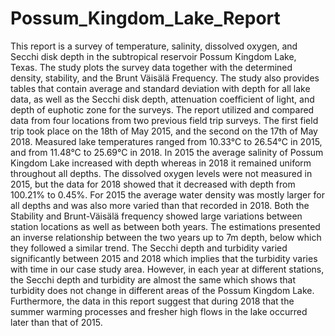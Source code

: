 # Possum_Kingdom_Lake_Report

This report is a survey of temperature, salinity, dissolved oxygen, and Secchi disk depth in the subtropical reservoir Possum Kingdom Lake, Texas. The study plots the survey data together with the determined density, stability, and the Brunt Väisälä Frequency. The study also provides tables that contain average and standard deviation with depth for all lake data, as well as the Secchi disk depth, attenuation coefficient of light, and depth of euphotic zone for the surveys. The report utilized and compared data from four locations from two previous field trip surveys. The first field trip took place on the 18th of May 2015, and the second on the 17th of May 2018. Measured lake temperatures ranged from 10.33°C to 26.54°C in 2015, and from 11.48°C to 25.69°C in 2018. In 2015 the average salinity of Possum Kingdom Lake increased with depth whereas in 2018 it remained uniform throughout all depths. The dissolved oxygen levels were not measured in 2015, but the data for 2018 showed that it decreased with depth from 100.21% to 0.45%. For 2015 the average water density was mostly larger for all depths and was also more varied than that recorded in 2018. Both the Stability and Brunt-Väisälä frequency showed large variations between station locations as well as between both years. The estimations presented an inverse relationship between the two years up to 7m depth, below which they followed a similar trend. The Secchi depth and turbidity varied significantly between 2015 and 2018 which implies that the turbidity varies with time in our case study area. However, in each year at different stations, the Secchi depth and turbidity are almost the same which shows that turbidity does not change in different areas of the Possum Kingdom Lake. Furthermore, the data in this report suggest that during 2018 that the summer warming processes and fresher high flows in the lake occurred later than that of 2015.
